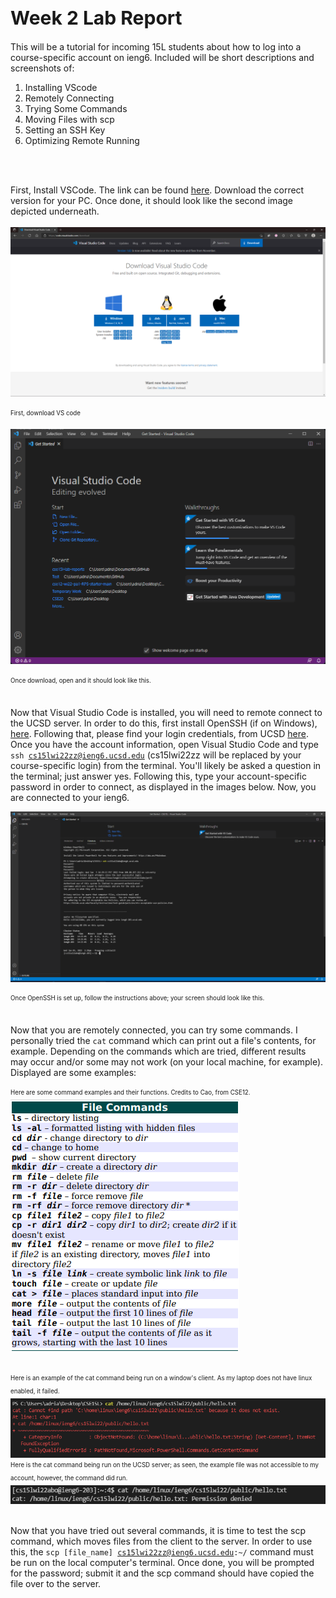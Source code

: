 <h1 style="font-size:30px;">Week 2 Lab Report</h1>

This will be a tutorial for incoming 15L students about how to log into a course-specific account on ieng6. Included will be short descriptions and screenshots of:
1. Installing VScode
2. Remotely Connecting
3. Trying Some Commands
4. Moving Files with scp
5. Setting an SSH Key
6. Optimizing Remote Running

<br>
<br> 

First, Install VSCode. The link can be found <a href="https://code.visualstudio.com/download">here</a>. Download the correct version for your PC. Once done, it should look like the second image depicted underneath. <br>
<br>
<img src="DownloadVSCode.png">


<sub><sup>First, download VS code</sup></sub>

<img src="VisualStudioCode.png">


<sub><sup>Once download, open and it should look like this.</sup></sub>
<br>
<br>

Now that Visual Studio Code is installed, you will need to remote connect to the UCSD server. In order to do this, first install OpenSSH (if on Windows), <a href="https://docs.microsoft.com/en-us/windows-server/administration/openssh/openssh_install_firstuse">here</a>. Following that, please find your login credentials, from UCSD <a href="https://sdacs.ucsd.edu/~icc/index.php">here</a>. Once you have the account information, open Visual Studio Code and type <code>ssh cs15lwi22zz@ieng6.ucsd.edu</code> (cs15lwi22zz will be replaced by your course-specific login) from the terminal. You'll likely be asked a question in the terminal; just answer yes. Following this, type your account-specific password in order to connect, as displayed in the images below. Now, you are connected to your ieng6.

<img src="RemoteConnected.png">


<sub><sup>Once OpenSSH is set up, follow the instructions above; your screen should look like this.</sup></sub>
<br>
<br>

Now that you are remotely connected, you can try some commands. I personally tried the <code>cat</code> command which can print out a file's contents, for example. Depending on the commands which are tried, different results may occur and/or some may not work (on your local machine, for example). Displayed are some examples:


<sub><sup>Here are some command examples and their functions. Credits to Cao, from CSE12.</sup></sub>
<br/>
<img src="CommandExamples.png">

<br>
<sub><sup>Here is an example of the cat command being run on a window's client. As my laptop does not have linux enabled, it failed.</sup></sub>
<br>
<img src="CatCommandOnClient.png">
<br>
<sub><sup>Here is the cat command being run on the UCSD server; as seen, the example file was not accessible to my account, however, the command did run.</sup></sub>
<br>
<img src="CatCommandOnServer.png">
<br>
<br>

Now that you have tried out several commands, it is time to test the scp command, which moves files from the client to the server. In order to use this, the <code>scp [file_name] cs15lwi22zz@ieng6.ucsd.edu:~/</code> command must be run on the local computer's terminal. Once done, you will be prompted for the password; submit it and the scp command should have copied the file over to the server.

